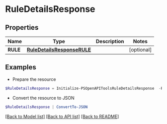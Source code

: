 # RuleDetailsResponse
## Properties

Name | Type | Description | Notes
------------ | ------------- | ------------- | -------------
**RULE** | [**RuleDetailsResponseRULE**](RuleDetailsResponseRULE.md) |  | [optional] 

## Examples

- Prepare the resource
```powershell
$RuleDetailsResponse = Initialize-PSOpenAPIToolsRuleDetailsResponse  -RULE null
```

- Convert the resource to JSON
```powershell
$RuleDetailsResponse | ConvertTo-JSON
```

[[Back to Model list]](../README.md#documentation-for-models) [[Back to API list]](../README.md#documentation-for-api-endpoints) [[Back to README]](../README.md)

